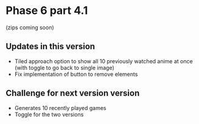 # Phase 6 part 4.1
(zips coming soon)

## **Updates in this version**
- Tiled approach option to show all 10 previously watched anime at once (with toggle to go back to single image)
- Fix implementation of button to remove elements

## **Challenge for next version version**
- Generates 10 recently played games
- Toggle for the two versions